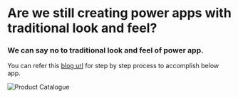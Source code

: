 # Are we still creating power apps with traditional look and feel?
### We can say no to traditional look and feel of power app. 
You can refer this [blog url](https://pages.github.com/) for step by step process to accomplish below app.

![Product Catalogue](https://github.com/mungamurives/PowerAppSamples/blob/main/Product%20Catalog/Powerapps%20UIUX.gif)
